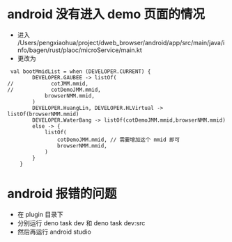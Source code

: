 # android 没有进入 demo 页面的情况
- 进入 /Users/pengxiaohua/project/dweb_browser/android/app/src/main/java/info/bagen/rust/plaoc/microService/main.kt
- 更改为

```
 val bootMmidList = when (DEVELOPER.CURRENT) {
        DEVELOPER.GAUBEE -> listOf(
//            cotJMM.mmid,
//            cotDemoJMM.mmid,
            browserNMM.mmid,
        )
        DEVELOPER.HuangLin, DEVELOPER.HLVirtual -> listOf(browserNMM.mmid)
        DEVELOPER.WaterBang -> listOf(cotDemoJMM.mmid,browserNMM.mmid)
        else -> {
            listOf(
                cotDemoJMM.mmid, // 需要增加这个 mmid 即可
                browserNMM.mmid,
            )
        }
    }

```

# android 报错的问题
- 在 plugin 目录下
- 分别运行 deno task dev  和 deno task dev:src
- 然后再运行 android studio 